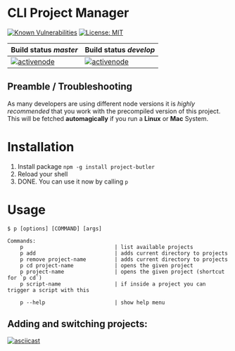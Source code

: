 CLI Project Manager
============

[![Known Vulnerabilities](https://snyk.io/test/github/activenode/project-butler/badge.svg)](https://snyk.io/test/github/activenode/project-butler)
[![License: MIT](https://img.shields.io/badge/License-MIT-green.svg)](https://opensource.org/licenses/MIT)


Build status *master* | Build status *develop* 
--- | --- |
[![activenode](https://circleci.com/gh/activenode/project-butler/tree/master.svg?style=shield)](https://circleci.com/gh/activenode/project-butler/tree/master) | [![activenode](https://circleci.com/gh/activenode/project-butler/tree/develop.svg?style=shield)](https://circleci.com/gh/activenode/project-butler/tree/develop)


## Preamble / Troubleshooting
As many developers are using different node versions it is *highly recommended* that you work with the precompiled version of this project. This will be fetched **automagically** if you run a **Linux** or **Mac** System.


# Installation

1. Install package `npm -g install project-butler`
2. Reload your shell
3. DONE. You can use it now by calling `p`


# Usage

```
$ p [options] [COMMAND] [args]

Commands:
    p                             | list available projects
    p add                         | adds current directory to projects
    p remove project-name         | adds current directory to projects
    p cd project-name             | opens the given project 
    p project-name                | opens the given project (shortcut for `p cd`)
    p script-name                 | if inside a project you can trigger a script with this

    p --help                      | show help menu
```

## Adding and switching projects:
[![asciicast](https://asciinema.org/a/bsXRoeCYhOjobDCo698xwU33D.svg)](https://asciinema.org/a/bsXRoeCYhOjobDCo698xwU33D)
